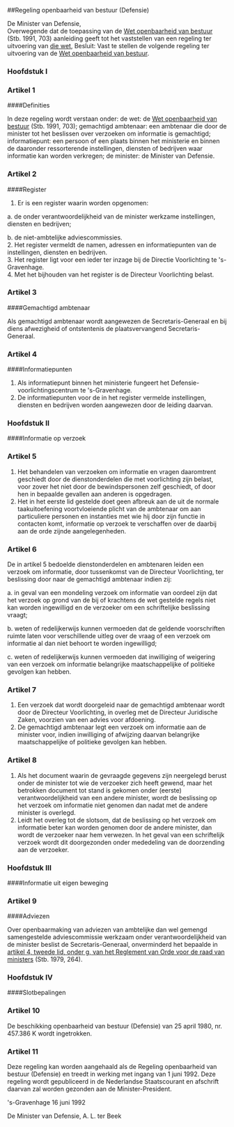 <meta http-equiv='Content-Type' content='text/html; charset=utf-8' />

##Regeling openbaarheid van bestuur (Defensie)

De Minister van Defensie,  
Overwegende dat de toepassing van de [Wet openbaarheid van bestuur](../../../../../../../wet/wet/openbaarheid/van/bestuur/BWBR0005252/README.md) (Stb. 1991, 703) aanleiding geeft tot het vaststellen van een regeling ter uitvoering van [die wet](../../../../../../../wet/wet/openbaarheid/van/bestuur/BWBR0005252/README.md),
Besluit: Vast te stellen de volgende regeling ter uitvoering van de [Wet openbaarheid van bestuur](../../../../../../../wet/wet/openbaarheid/van/bestuur/BWBR0005252/README.md).     
### Hoofdstuk  I  

### Artikel  1  

####Definities

In deze regeling wordt verstaan onder:    de wet:   de [Wet openbaarheid van bestuur](../../../../../../../wet/wet/openbaarheid/van/bestuur/BWBR0005252/README.md) (Stb. 1991, 703);    gemachtigd ambtenaar:   een ambtenaar die door de minister tot het beslissen over verzoeken om informatie is gemachtigd;    informatiepunt:   een persoon of een plaats binnen het ministerie en binnen de daaronder ressorterende instellingen, diensten of bedrijven waar informatie kan worden verkregen;    de minister:   de Minister van Defensie.    

### Artikel  2  

####Register

1.  Er is een register waarin worden opgenomen: 

a. de onder verantwoordelijkheid van de minister werkzame instellingen, diensten en bedrijven;  

b. de niet-ambtelijke adviescommissies.     
2.  Het register vermeldt de namen, adressen en informatiepunten van de instellingen, diensten en bedrijven.   
3.  Het register ligt voor een ieder ter inzage bij de Directie Voorlichting te 's-Gravenhage.   
4.  Met het bijhouden van het register is de Directeur Voorlichting belast.  

### Artikel  3  

####Gemachtigd ambtenaar

Als gemachtigd ambtenaar wordt aangewezen de Secretaris-Generaal en bij diens afwezigheid of ontstentenis de plaatsvervangend Secretaris-Generaal. 

### Artikel  4  

####Informatiepunten

1.  Als informatiepunt binnen het ministerie fungeert het Defensie-voorlichtingscentrum te 's-Gravenhage.   
2.  De informatiepunten voor de in het register vermelde instellingen, diensten en bedrijven worden aangewezen door de leiding daarvan.  

### Hoofdstuk  II  

####Informatie op verzoek

### Artikel  5  

1.  Het behandelen van verzoeken om informatie en vragen daaromtrent geschiedt door de dienstonderdelen die met voorlichting zijn belast, voor zover het niet door de bewindspersonen zelf geschiedt, of door hen in bepaalde gevallen aan anderen is opgedragen.   
2.  Het in het eerste lid gestelde doet geen afbreuk aan de uit de normale taakuitoefening voortvloeiende plicht van de ambtenaar om aan particuliere personen en instanties met wie hij door zijn functie in contacten komt, informatie op verzoek te verschaffen over de daarbij aan de orde zijnde aangelegenheden.  

### Artikel  6  

De in artikel 5 bedoelde dienstonderdelen en ambtenaren leiden een verzoek om informatie, door tussenkomst van de Directeur Voorlichting, ter beslissing door naar de gemachtigd ambtenaar indien zij: 

a. in geval van een mondeling verzoek om informatie van oordeel zijn dat het verzoek op grond van de bij of krachtens de wet gestelde regels niet kan worden ingewilligd en de verzoeker om een schriftelijke beslissing vraagt;  

b. weten of redelijkerwijs kunnen vermoeden dat de geldende voorschriften ruimte laten voor verschillende uitleg over de vraag of een verzoek om informatie al dan niet behoort te worden ingewilligd;  

c. weten of redelijkerwijs kunnen vermoeden dat inwilliging of weigering van een verzoek om informatie belangrijke maatschappelijke of politieke gevolgen kan hebben.   

### Artikel  7  

1.  Een verzoek dat wordt doorgeleid naar de gemachtigd ambtenaar wordt door de Directeur Voorlichting, in overleg met de Directeur Juridische Zaken, voorzien van een advies voor afdoening.   
2.  De gemachtigd ambtenaar legt een verzoek om informatie aan de minister voor, indien inwilliging of afwijzing daarvan belangrijke maatschappelijke of politieke gevolgen kan hebben.  

### Artikel  8  

1.  Als het document waarin de gevraagde gegevens zijn neergelegd berust onder de minister tot wie de verzoeker zich heeft gewend, maar het betrokken document tot stand is gekomen onder (eerste) verantwoordelijkheid van een andere minister, wordt de beslissing op het verzoek om informatie niet genomen dan nadat met de andere minister is overlegd.   
2.  Leidt het overleg tot de slotsom, dat de beslissing op het verzoek om informatie beter kan worden genomen door de andere minister, dan wordt de verzoeker naar hem verwezen. In het geval van een schriftelijk verzoek wordt dit doorgezonden onder mededeling van de doorzending aan de verzoeker.  

### Hoofdstuk  III  

####Informatie uit eigen beweging

### Artikel  9  

####Adviezen

Over openbaarmaking van adviezen van ambtelijke dan wel gemengd samengestelde adviescommissie werkzaam onder verantwoordelijkheid van de minister beslist de Secretaris-Generaal, onverminderd het bepaalde in [artikel 4, tweede lid, onder g, van het Reglement van Orde voor de raad van ministers](../../../../../../../rijksKB/reglement/van/orde/voor/de/ministerraad/BWBR0006501/README.md) (Stb. 1979, 264). 

### Hoofdstuk  IV  

####Slotbepalingen

### Artikel  10  

De beschikking openbaarheid van bestuur (Defensie) van 25 april 1980, nr. 457.386 K wordt ingetrokken. 

### Artikel  11  

Deze regeling kan worden aangehaald als de Regeling openbaarheid van bestuur (Defensie) en treedt in werking met ingang van 1 juni 1992. 
Deze regeling wordt gepubliceerd in de Nederlandse Staatscourant en afschrift daarvan zal worden gezonden aan de Minister-President.   

's-Gravenhage 
16 juni 1992    

De 
Minister van Defensie, 
A. L. ter Beek      
